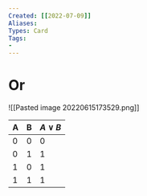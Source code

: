 ```yaml
---
Created: [[2022-07-09]]
Aliases: 
Types: Card
Tags: 
- 
---
```

# Or
![[Pasted image 20220615173529.png]]

| A   | B   | $A\lor B$ |
| --- | --- | --------- |
| 0   | 0   | 0         |
| 0   | 1   | 1         |
| 1   | 0   | 1         |
| 1   | 1   | 1         |